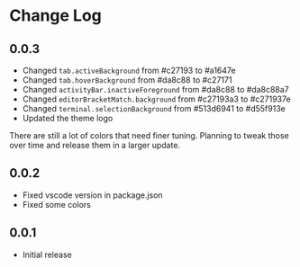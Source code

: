# Change Log

## 0.0.3
- Changed `tab.activeBackground` from #c27193 to #a1647e
- Changed `tab.hoverBackground` from #da8c88 to #c27171
- Changed `activityBar.inactiveForeground` from #da8c88 to #da8c88a7
- Changed `editorBracketMatch.background` from #c27193a3 to #c271937e
- Changed `terminal.selectionBackground` from #513d6941 to #d55f913e
- Updated the theme logo

There are still a lot of colors that need finer tuning. Planning to tweak those over time and release them in a larger update.

## 0.0.2
- Fixed vscode version in package.json
- Fixed some colors

## 0.0.1
- Initial release
